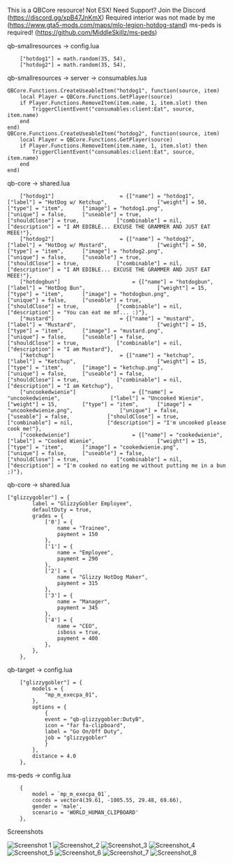 This is a QBCore resource! Not ESX!
Need Support? Join the Discord (https://discord.gg/xpB47JnKmX)
Required interior was not made by me (https://www.gta5-mods.com/maps/mlo-legion-hotdog-stand)
ms-peds is required! (https://github.com/MiddleSkillz/ms-peds)

qb-smallresources -> config.lua
```
    ["hotdog1"] = math.random(35, 54),
    ["hotdog2"] = math.random(35, 54),
```

qb-smallresources -> server -> consumables.lua
```
QBCore.Functions.CreateUseableItem("hotdog1", function(source, item)
    local Player = QBCore.Functions.GetPlayer(source)
	if Player.Functions.RemoveItem(item.name, 1, item.slot) then
        TriggerClientEvent("consumables:client:Eat", source, item.name)
    end
end)
QBCore.Functions.CreateUseableItem("hotdog2", function(source, item)
    local Player = QBCore.Functions.GetPlayer(source)
	if Player.Functions.RemoveItem(item.name, 1, item.slot) then
        TriggerClientEvent("consumables:client:Eat", source, item.name)
    end
end)
```

qb-core -> shared.lua
```
	["hotdog1"]                		= {["name"] = "hotdog1",                 		["label"] = "HotDog w/ Ketchup",                ["weight"] = 50,        ["type"] = "item",      ["image"] = "hotdog1.png",              		    ["unique"] = false, 	["useable"] = true, 	        ["shouldClose"] = true,            ["combinable"] = nil,   		   ["description"] = "I AM EDIBLE... EXCUSE THE GRAMMER AND JUST EAT MEEE!"},
	["hotdog2"]                		= {["name"] = "hotdog2",                 		["label"] = "HotDog w/ Mustard",                ["weight"] = 50,        ["type"] = "item",      ["image"] = "hotdog2.png",              		    ["unique"] = false, 	["useable"] = true, 	        ["shouldClose"] = true,            ["combinable"] = nil,   		   ["description"] = "I AM EDIBLE... EXCUSE THE GRAMMER AND JUST EAT MEEE!"},
	["hotdogbun"]                	 	= {["name"] = "hotdogbun",                 	["label"] = "HotDog Bun",                		["weight"] = 15,        ["type"] = "item",      ["image"] = "hotdogbun.png",              		["unique"] = false, 	["useable"] = true, 	        ["shouldClose"] = true,            ["combinable"] = nil,   		   ["description"] = "You can eat me mf... :)"},
	["mustard"]                		= {["name"] = "mustard",                 		["label"] = "Mustard",                			["weight"] = 15,        ["type"] = "item",      ["image"] = "mustard.png",              		["unique"] = false, 	["useable"] = false, 	        ["shouldClose"] = true,            ["combinable"] = nil,   		   ["description"] = "I am Mustard"},
	["ketchup"]                		= {["name"] = "ketchup",                 		["label"] = "Ketchup",                			["weight"] = 15,        ["type"] = "item",      ["image"] = "ketchup.png",              		["unique"] = false, 	["useable"] = false, 	        ["shouldClose"] = true,            ["combinable"] = nil,   		   ["description"] = "I am Ketchup"},
	["uncookedwienie"]               	= {["name"] = "uncookedwienie",                ["label"] = "Uncooked Wienie",                	["weight"] = 15,        ["type"] = "item",      ["image"] = "uncookedwienie.png",               ["unique"] = false, 	["useable"] = false, 	        ["shouldClose"] = true,            ["combinable"] = nil,   		   ["description"] = "I'm uncooked please cook me!"},
	["cookedwienie"]                 	= {["name"] = "cookedwienie",                 	["label"] = "Cooked Wienie",                	["weight"] = 15,        ["type"] = "item",      ["image"] = "cookedwienie.png",                 ["unique"] = false, 	["useable"] = false, 	        ["shouldClose"] = true,            ["combinable"] = nil,   		   ["description"] = "I'm cooked no eating me without putting me in a bun ;)"},
```

qb-core -> shared.lua
```
["glizzygobler"] = {
		label = "GlizzyGobler Employee",
		defaultDuty = true,
		grades = {
			['0'] = {
				name = "Trainee",
				payment = 150
			},
			['1'] = {
				name = "Employee",
				payment = 290
			},
			['2'] = {
				name = "Glizzy HotDog Maker",
				payment = 315
			},
			['3'] = {
				name = "Manager",
				payment = 345
			},
			['4'] = {
				name = "CEO",
				isboss = true,
				payment = 400
			},
		},
	},
```

qb-target -> config.lua
```
    ["glizzygobler"] = {
        models = {
            "mp_m_execpa_01",
        },
        options = {
            {  
            event = "qb-glizzygobler:DutyB",
            icon = "far fa-clipboard",
            label = "Go On/Off Duty",
            job = "glizzygobler"
            }
        },
        distance = 4.0
    },
```

ms-peds -> config.lua
```
	{
		model = `mp_m_execpa_01`,
		coords = vector4(39.61, -1005.55, 29.48, 69.66),
		gender = 'male',
		scenario = 'WORLD_HUMAN_CLIPBOARD'
	},
```

Screenshots

![Screenshot 1](https://user-images.githubusercontent.com/73010960/134396186-fdca2cfc-457f-4322-8522-277a1b8c8520.png)
![Screenshot_2](https://user-images.githubusercontent.com/73010960/134396191-05ad5ba4-0152-4e64-bcaa-9d82d5616fc6.png)
![Screenshot_3](https://user-images.githubusercontent.com/73010960/134396196-415c22f1-9c7d-471e-9af3-5187982e0aff.png)
![Screenshot_4](https://user-images.githubusercontent.com/73010960/134396201-14335857-205b-4719-873d-de9e3bcd732f.png)
![Screenshot_5](https://user-images.githubusercontent.com/73010960/134396210-b01728d8-38e7-45c1-96d2-cd74e51e5f69.png)
![Screenshot_6](https://user-images.githubusercontent.com/73010960/134396217-0b5ee670-392b-4775-8470-3c64fec648b5.png)
![Screenshot_7](https://user-images.githubusercontent.com/73010960/134396226-3e81fa75-db8c-4eb0-bb98-d318b38dc3a0.png)
![Screenshot_8](https://user-images.githubusercontent.com/73010960/134396238-9604c7e9-fce3-4c7c-b494-b7a69cf3ddfb.png)

